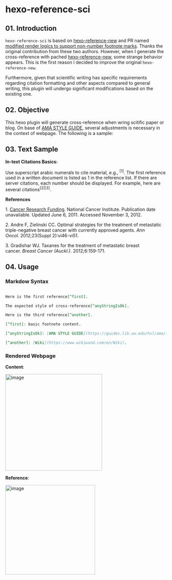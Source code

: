 # hexo-reference-sci

## 01. Introduction 

`hexo-reference-sci` is based on [hexo-reference-new](https://github.com/kchen0x/hexo-reference) and PR named [modified render logics to support non-number footnote marks](https://github.com/kchen0x/hexo-reference/pull/12). Thanks the original contribution from these two authors. However, when I generate the cross-reference with pached [hexo-reference-new](https://github.com/kchen0x/hexo-reference), some strange behavior appears. This is the first reason I decided to improve the original `hexo-reference-new`.

Furthermore, given that scientific writing has specific requirements regarding citation formatting and other aspects compared to general writing, this plugin will undergo significant modifications based on the existing one.

## 02. Objective

This hexo plugin will generate cross-reference when wring scitific paper or blog. On base of [AMA STYLE GUIDE](https://guides.lib.uw.edu/hsl/ama/intext), several adjustments is necessary in the context of webpage. The following is a sample:  

## 03. Text Sample

**In-text Citations Basics:**

Use superscript arabic numerals to cite material, e.g., <sup>[1]</sup>. The first reference used in a written document is listed as 1 in the reference list. If there are server citations, each number should be displayed. For example, here are several citations<sup>[2][3]</sup>.

**References**

1\. [Cancer Research Funding](http://www.cancer.gov.offcampus.lib.washington.edu/cancertopics/factsheet/NCI/research-funding). National Cancer Institute. Publication date unavailable. Updated June 6, 2011. Accessed November 3, 2012.

2\. Andre F, Zielinski CC. Optimal strategies for the treatment of metastatic triple-negative breast cancer with currently approved agents. _Ann Oncol._ 2012;23(Suppl 2):vi46-vi51.

3\. Gradishar WJ. Taxanes for the treatment of metastatic breast cancer. _Breast Cancer (Auckl.)_. 2012;6:159-171.
   
## 04. Usage

### Markdow Syntax

```markdown

Here is the first reference[^first].

The expected style of cross-reference[^anyStringIsOk].

Here is the third reference[^another].

[^first]: basic footnote content.

[^anyStringIsOk]: [AMA STYLE GUIDE](https://guides.lib.uw.edu/hsl/ama/intext).

[^another]: [Wiki](https://www.wikiwand.com/en/Wiki).

```

### Rendered Webpage

**Content**: 

<img width="302" alt="image" src="https://github.com/nirvana6/hexo-reference-sci/assets/2957421/8433df93-77d6-462d-ad21-88d6e52f6399">


**Reference**: 

<img width="280" alt="image" src="https://github.com/nirvana6/hexo-reference-sci/assets/2957421/1280a24b-c26c-4443-907f-5d13670653d1">
